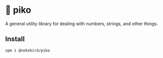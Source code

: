 # 🧰 piko

A general utility library for dealing with numbers, strings, and other things.

## Install

`npm i @nekobird/piko`
